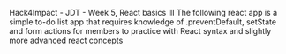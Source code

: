 Hack4Impact - JDT - Week 5, React basics III
The following react app is a simple to-do list app that requires knowledge of .preventDefault, setState and form actions for members to practice with React syntax and slightly more advanced react concepts